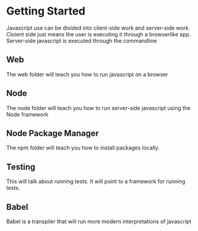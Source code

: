 # Getting Started

Javascript use can be divided into client-side work and server-side work. Cloient side just means the user is executing it through a browserlike app. Server-side javascript is executed through the commandline

## Web
The web folder will teach you how to run javascript on a browser

## Node
The node folder will teach you how to run server-side javascript using the Node framework

## Node Package Manager
The npm folder will teach you how to install packages locally.

## Testing
This will talk about running tests. It will point to a framework for running tests.

## Babel
Babel is a transpiler that will run more modern interpretations of javascript
